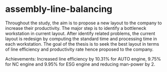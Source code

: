 # assembly-line-balancing
Throughout the study, the aim is to propose a new layout to the company to increase their productivity. The major step is to identify a bottleneck workstation in current layout. After identify related problems, the current layout is redesign by computing the standard time and processing time in each workstation.
The goal of the thesis is to seek the best layout in terms of line efficiency and productivity rate hence proposed to the company.

Achievements:
Increased line efficiency by 10.31% for AUTO engine, 9.75% for NC engine and 9.95% for ESG engine and reducing man-power by 2.
